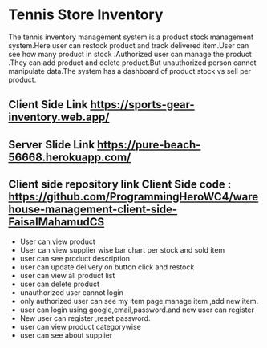 # Tennis Store Inventory
The tennis inventory management  system  is a product stock management system.Here user can restock product
and track delivered item.User can see how many product in stock .Authorized user can manage the product .They
can add product and delete product.But unauthorized person cannot manipulate data.The system has a dashboard of product stock vs sell per product.
## Client Side Link   https://sports-gear-inventory.web.app/
## Server Slide Link https://pure-beach-56668.herokuapp.com/
## Client side repository link  Client Side code : https://github.com/ProgrammingHeroWC4/warehouse-management-client-side-FaisalMahamudCS

* User can view product
* User can view supplier wise bar chart per stock and sold item
* user can see product description
* user can update delivery on button click and restock
* user  can view all product list
* user can delete product
* unauthorized user cannot login
* only authorized user can see my item page,manage item ,add new item.
* user can login using google,email,password.and new user can register 
* New user can register ,reset password.
* user can view product categorywise
* user can see about supplier